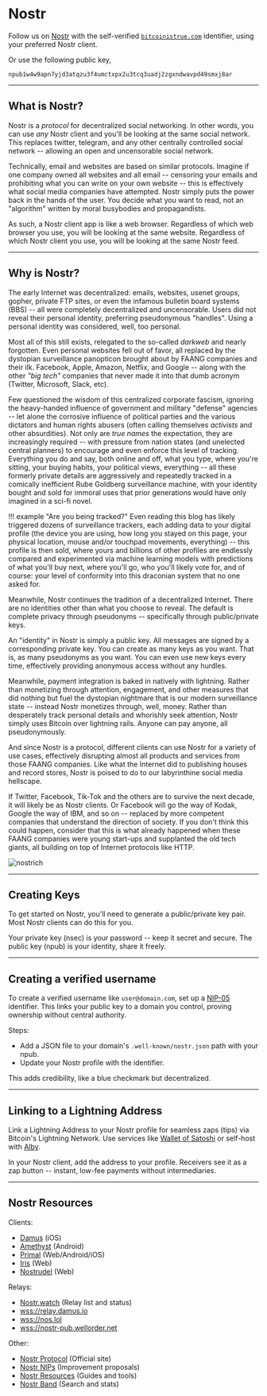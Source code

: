 <!--

For we wrestle not against flesh and blood,
 but against principalities,
 against powers,
 against the rulers of the darkness
 of this world,
 against spiritual wickedness in high places.

 - Ephesians 6:1

-->

# Nostr

Follow us on 
 [Nostr](https://iris.to/bitcoinistrue.com)
 with the self-verified
 [`bitcoinistrue.com`](https://iris.to/bitcoinistrue.com)
 identifier,
 using your preferred Nostr client.

Or use the following public key,

```
npub1w4w9apn7yjd3atqzu3f4umctxpx2u3tcq3uadj2zgxndwavpd49smxj8ar
```







---

## What is Nostr?

Nostr is a *protocol* for decentralized social networking.
In other words, you can use *any* Nostr client and you'll be
 looking at the same social network.
This replaces twitter, telegram, and any other
 centrally controlled social network -- allowing
 an open and uncensorable social network.

Technically, email and websites are based on
 similar protocols.
Imagine if one company owned all websites and all email --
 censoring your emails and prohibiting what you
 can write on your own website --
 this is effectively what social media companies
 have attempted.
Nostr simply puts the power back in the hands
 of the user.
You decide what you want to read, not an "algorithm"
 written by moral busybodies and propagandists.

As such, a Nostr client app is like a web browser.
Regardless of which web browser you use,
 you will be looking at the same website.
Regardless of which Nostr client you use,
 you will be looking at the same Nostr feed.



---

## Why is Nostr?

The early Internet was decentralized:
 emails, websites, usenet groups, gopher,
 private FTP sites, or even the infamous
 bulletin board systems (BBS) -- all were
 completely decentralized and uncensorable.
Users did not reveal their personal identity,
 preferring pseudonymous "handles".
Using a personal identity was considered,
 well, too personal.

Most all of this still exists, relegated to
 the so-called *darkweb* and nearly forgotten.
Even personal websites fell out of favor,
 all replaced by the
 dystopian surveillance panopticon
 brought about by FAANG companies and their ilk.
Facebook, Apple, Amazon, Netflix, and
 Google -- along with the other *"big tech"*
 companies that never made it into that dumb
 acronym (Twitter, Microsoft, Slack, etc).

Few questioned the wisdom of this centralized
 corporate fascism,
 ignoring the heavy-handed influence of government
 and military "defense" agencies --
 let alone the corrosive influence of political
 parties and the various dictators and human
 rights abusers
 (often calling themselves *activists*
  and other absurdities).
Not only are *true names* the expectation,
 they are increasingly required --
 with pressure from nation states
 (and unelected central planners)
 to encourage and even 
 enforce this level of tracking.
Everything you do and say, both online
 and off, what you type, where you're sitting,
 your buying habits, your political views,
 everything -- all these formerly
 private details are
 aggressively and repeatedly tracked in
 a comically inefficient 
 Rube Goldberg surveillance machine,
 with your identity 
 bought and sold for immoral
 uses that prior generations would have
 only imagined in a sci-fi novel.

!!! example "Are you being tracked?"
    Even reading this blog has likely triggered
    dozens of surveillance trackers,
    each adding data to your digital profile
    (the device you are using, how long you stayed
    on this page, your physical location, mouse
    and/or touchpad movements, everything) --
    this profile is then sold, where yours and
    billions of other profiles are endlessly
    compared and experimented via 
    machine learning models with
    predictions of what you'll buy next,
    where you'll go, who you'll likely vote for,
    and of course: your level of conformity
    into this draconian system that
    no one asked for.

Meanwhile, Nostr continues the tradition
 of a decentralized Internet.
There are no identities other than what
 you choose to reveal.
The default is
 complete privacy through pseudonyms --
 specifically through
 public/private keys.

An "identity" in Nostr is simply a public key.
All messages are signed by a corresponding
 private key.
You can create as many keys as you want.
That is, as many pseudonyms as you want.
You can even use new keys every time,
 effectively providing anonymous access
 without any hurdles.

Meanwhile, payment integration is baked in
 natively with lightning.
Rather than monetizing through attention,
 engagement, and other measures that did nothing
 but fuel the dystopian nightmare that is our
 modern surveillance state -- instead Nostr
 monetizes through, well, money.
Rather than desperately track personal details
 and whorishly seek attention, Nostr simply
 uses Bitcoin over lightning rails.
Anyone can pay anyone, all pseudonymously.

And since Nostr is a protocol, different
 clients can use Nostr for a variety of use
 cases, effectively disrupting almost all
 products and services from those
 FAANG companies.
Like what the Internet did to publishing houses
 and record stores, Nostr is poised to do to
 our labyrinthine social media hellscape.

If Twitter, Facebook, Tik-Tok and the others
 are to survive the next decade,
 it will likely be
 as Nostr clients.
Or Facebook will go the way of Kodak,
 Google the way of IBM,
 and so on --
 replaced by more competent
 companies that understand
 the direction of society.
If you don't think this
 could happen, consider
 that this is what already
 happened when these
 FAANG companies were young
 start-ups and supplanted
 the old tech giants,
 all building on top of
 Internet protocols like HTTP.

![nostrich](/images/nostrich.jpeg)




---

## Creating Keys

To get started on Nostr, you'll need to generate a public/private key pair. Most Nostr clients can do this for you.

Your private key (nsec) is your password -- keep it secret and secure. The public key (npub) is your identity, share it freely.




---

## Creating a verified username

To create a verified username like `user@domain.com`, set up a 
[NIP-05](https://github.com/nostr-protocol/nips/blob/master/05.md)
identifier. This links your public key to a domain you control, proving ownership without central authority.

Steps:

- Add a JSON file to your domain's `.well-known/nostr.json` path with your npub.
- Update your Nostr profile with the identifier.

This adds credibility, like a blue checkmark but decentralized.


---

## Linking to a Lightning Address

Link a Lightning Address to your Nostr profile for seamless zaps (tips) via Bitcoin's Lightning Network. Use services like [Wallet of Satoshi](https://walletofsatoshi.com/) or self-host with [Alby](https://getalby.com/).

In your Nostr client, add the address to your profile. Receivers see it as a zap button -- instant, low-fee payments without intermediaries.



---

## Nostr Resources

Clients:

- [Damus](https://damus.io/) (iOS)
- [Amethyst](https://amethyst.social/) (Android)
- [Primal](https://primal.net/) (Web/Android/iOS)
- [Iris](https://iris.to/) (Web)
- [Nostrudel](https://nostrudel.ninja/) (Web)

Relays:

- [Nostr.watch](https://nostr.watch/) (Relay list and status)
- [wss://relay.damus.io](wss://relay.damus.io)
- [wss://nos.lol](wss://nos.lol)
- [wss://nostr-pub.wellorder.net](wss://nostr-pub.wellorder.net)

Other:

- [Nostr Protocol](https://nostr.com/) (Official site)
- [Nostr NIPs](https://github.com/nostr-protocol/nips) (Improvement proposals)
- [Nostr Resources](https://nostr-resources.com/) (Guides and tools)
- [Nostr Band](https://nostr.band/) (Search and stats)




